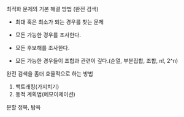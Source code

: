 최적화 문제의 기본 해결 방법 (완전 검색)

- 최대 혹은 최소가 되는 경우를 찾는 문제

- 모든 가능한 경우를 조사한다.
- 모든 후보해를 조사한다.
- 모든 가능한 경우들이 조합과 관련이 깊다.(순열, 부분집합, 조합, n!, 2^n)



완전 검색을 좀더 효율적으로 하는 방법

1. 백트래킹(가지치기)
2. 동적 계획법(메모이제이션)



분할 정복, 탐욕

